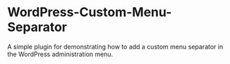 WordPress-Custom-Menu-Separator
===============================

A simple plugin for demonstrating how to add a custom menu separator in the WordPress administration menu.